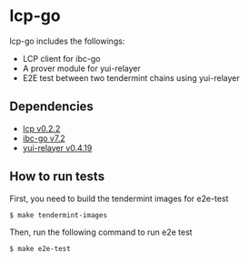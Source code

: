# lcp-go

lcp-go includes the followings:
- LCP client for ibc-go
- A prover module for yui-relayer
- E2E test between two tendermint chains using yui-relayer

## Dependencies

- [lcp v0.2.2](https://github.com/datachainlab/lcp/releases/tag/v0.2.2)
- [ibc-go v7.2](https://github.com/cosmos/ibc-go/releases/tag/v7.2.0)
- [yui-relayer v0.4.19](https://github.com/hyperledger-labs/yui-relayer/releases/tag/v0.4.19)

## How to run tests

First, you need to build the tendermint images for e2e-test

```bash
$ make tendermint-images
```

Then, run the following command to run e2e test

```bash
$ make e2e-test
```
